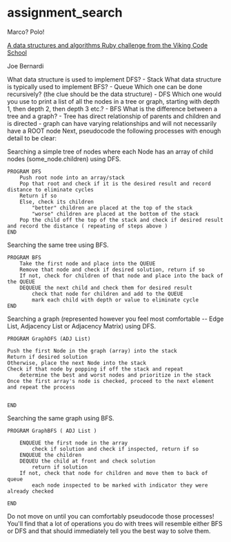 # assignment_search
Marco?  Polo!

[A data structures and algorithms Ruby challenge from the Viking Code School](http://www.vikingcodeschool.com)

Joe Bernardi

What data structure is used to implement DFS?
	- Stack
What data structure is typically used to implement BFS?
	- Queue
Which one can be done recursively? (the clue should be the data structure)
	- DFS
Which one would you use to print a list of all the nodes in a tree or graph, starting with depth 1, then depth 2, then depth 3 etc.?
	- BFS
What is the difference between a tree and a graph? 
	- Tree has direct relationship of parents and children and is directed
	- graph can have varying relationships and will not necessarily have a ROOT node
Next, pseudocode the following processes with enough detail to be clear:

Searching a simple tree of nodes where each Node has an array of child nodes (some_node.children) using DFS.

	PROGRAM DFS
		Push root node into an array/stack
		Pop that root and check if it is the desired result and record distance to eliminate cycles
		Return if so
		Else, check its children
			"better" children are placed at the top of the stack
			"worse" children are placed at the bottom of the stack
		Pop the child off the top of the stack and check if desired result and record the distance ( repeating of steps above )
	END

Searching the same tree using BFS.

	PROGRAM BFS
		Take the first node and place into the QUEUE
		Remove that node and check if desired solution, return if so
		If not, check for children of that node and place into the back of the QUEUE
		DEQUEUE the next child and check them for desired result
			check that node for children and add to the QUEUE
			mark each child with depth or value to eliminate cycle
	END


Searching a graph (represented however you feel most comfortable -- Edge List, Adjacency List or Adjacency Matrix) using DFS.

	PROGRAM GraphDFS (ADJ List)

	Push the first Node in the graph (array) into the stack
	Return if desired solution
	Otherwise, place the next Node into the stack
	Check if that node by popping if off the stack and repeat
		determine the best and worst nodes and prioritize in the stack
	Once the first array's node is checked, proceed to the next element and repeat the process


	END


Searching the same graph using BFS.

	PROGRAM GraphBFS ( ADJ List )

		ENQUEUE the first node in the array
			check if solution and check if inspected, return if so
		ENQUEUE the children
		DEQUEU the child at front and check solution
			return if solution
		If not, check that node for children and move them to back of queue
			each node inspected to be marked with indicator they were already checked

	END

Do not move on until you can comfortably pseudocode those processes! You'll find that a lot of operations you do with trees will resemble either BFS or DFS and that should immediately tell you the best way to solve them.